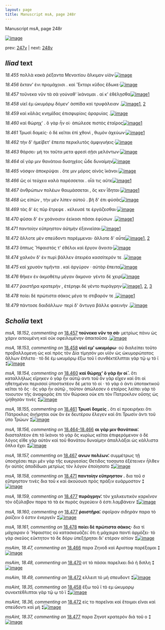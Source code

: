 ```yaml
---
layout: page
title: Manuscript msA, page 248r
---
```


Manuscript msA, page 248r

[![image](http://www.homermultitext.org/iipsrv?OBJ=IIP,1.0&FIF=/project/homer/pyramidal/deepzoom/hmt/vaimg/2017a/VA248RN_0419.tif&WID=100&CVT=JPEG)](http://www.homermultitext.org/ict2/?urn=urn:cite2:hmt:vaimg.2017a:VA248RN_0419)

prev:  [247v](../247v) | next:  [248v](../248v)

## *Iliad* text

*18.455* <a id="18.455"/> πολλὰ κακὰ ῥέξαντα Μενοιτίου ἄλκιμον υἱὸν·[![image](http://www.homermultitext.org/iipsrv?OBJ=IIP,1.0&FIF=/project/homer/pyramidal/deepzoom/hmt/vaimg/2017a/VA248RN_0419.tif&RGN=0.201,0.2036,0.423,0.0263&WID=1000&CVT=JPEG)](http://www.homermultitext.org/ict2/?urn=urn:cite2:hmt:vaimg.2017a:VA248RN_0419@0.201,0.2036,0.423,0.0263)

*18.456* <a id="18.456"/> ἔκταν' ἐνι προμάχοισι . καὶ Ἕκτορι κῦδος ἔδωκε·[![image](http://www.homermultitext.org/iipsrv?OBJ=IIP,1.0&FIF=/project/homer/pyramidal/deepzoom/hmt/vaimg/2017a/VA248RN_0419.tif&RGN=0.197,0.2261,0.455,0.0263&WID=1000&CVT=JPEG)](http://www.homermultitext.org/ict2/?urn=urn:cite2:hmt:vaimg.2017a:VA248RN_0419@0.197,0.2261,0.455,0.0263)

*18.457* <a id="18.457"/> τοὔνεκα νῦν τὰ σὰ γούναθ' ϊκάνομαι . αί κ' ἐθέλῃσθα[![image](http://www.homermultitext.org/iipsrv?OBJ=IIP,1.0&FIF=/project/homer/pyramidal/deepzoom/hmt/vaimg/2017a/VA248RN_0419.tif&RGN=0.197,0.2464,0.461,0.0285&WID=1000&CVT=JPEG)](http://www.homermultitext.org/ict2/?urn=urn:cite2:hmt:vaimg.2017a:VA248RN_0419@0.197,0.2464,0.461,0.0285)[1](#msA_18.152)

*18.458* <a id="18.458"/> υἱεῖ ἐμ ὠκυμόρῳ δόμεν' ἀσπίδα καὶ τρυφάλειαν .[![image](http://www.homermultitext.org/iipsrv?OBJ=IIP,1.0&FIF=/project/homer/pyramidal/deepzoom/hmt/vaimg/2017a/VA248RN_0419.tif&RGN=0.197,0.2645,0.441,0.027&WID=1000&CVT=JPEG)](http://www.homermultitext.org/ict2/?urn=urn:cite2:hmt:vaimg.2017a:VA248RN_0419@0.197,0.2645,0.441,0.027)[1](#msAint_18.35), [2](#msA_18.153)

*18.459* <a id="18.459"/> καὶ κᾱλὰς κνημῖδας ἐπισφυρίοις ἀραρυίας .[![image](http://www.homermultitext.org/iipsrv?OBJ=IIP,1.0&FIF=/project/homer/pyramidal/deepzoom/hmt/vaimg/2017a/VA248RN_0419.tif&RGN=0.192,0.284,0.422,0.0255&WID=1000&CVT=JPEG)](http://www.homermultitext.org/ict2/?urn=urn:cite2:hmt:vaimg.2017a:VA248RN_0419@0.192,0.284,0.422,0.0255)

*18.460* <a id="18.460"/> καὶ θώρηχ' . ὃ γὰρ ἦν οἱ· ἀπώλεσε πιστὸς ἑταῖρος[![image](http://www.homermultitext.org/iipsrv?OBJ=IIP,1.0&FIF=/project/homer/pyramidal/deepzoom/hmt/vaimg/2017a/VA248RN_0419.tif&RGN=0.195,0.3013,0.427,0.0263&WID=1000&CVT=JPEG)](http://www.homermultitext.org/ict2/?urn=urn:cite2:hmt:vaimg.2017a:VA248RN_0419@0.195,0.3013,0.427,0.0263)[1](#msA_18.154)

*18.461* <a id="18.461"/> Τρωσὶ δαμείς· ὁ δὲ κεῖται ἐπὶ χθονὶ , θυμὸν ἀχεύων·[![image](http://www.homermultitext.org/iipsrv?OBJ=IIP,1.0&FIF=/project/homer/pyramidal/deepzoom/hmt/vaimg/2017a/VA248RN_0419.tif&RGN=0.19,0.3208,0.439,0.027&WID=1000&CVT=JPEG)](http://www.homermultitext.org/ict2/?urn=urn:cite2:hmt:vaimg.2017a:VA248RN_0419@0.19,0.3208,0.439,0.027)[1](#msA_18.155)

*18.462* <a id="18.462"/> τὴν δ' ἠμείβετ' ἔπειτα περικλυτὸς ἀμφιγυήεις·[![image](http://www.homermultitext.org/iipsrv?OBJ=IIP,1.0&FIF=/project/homer/pyramidal/deepzoom/hmt/vaimg/2017a/VA248RN_0419.tif&RGN=0.187,0.3403,0.439,0.027&WID=1000&CVT=JPEG)](http://www.homermultitext.org/ict2/?urn=urn:cite2:hmt:vaimg.2017a:VA248RN_0419@0.187,0.3403,0.439,0.027)

*18.463* <a id="18.463"/> θάρσει· μή τοι ταῦτα μετα φρεσὶ σῇσι μελόντων·[![image](http://www.homermultitext.org/iipsrv?OBJ=IIP,1.0&FIF=/project/homer/pyramidal/deepzoom/hmt/vaimg/2017a/VA248RN_0419.tif&RGN=0.189,0.3614,0.439,0.027&WID=1000&CVT=JPEG)](http://www.homermultitext.org/ict2/?urn=urn:cite2:hmt:vaimg.2017a:VA248RN_0419@0.189,0.3614,0.439,0.027)

*18.464* <a id="18.464"/> αἲ γάρ μιν θανάτοιο δυσηχέος ὧδε δυναίμην[![image](http://www.homermultitext.org/iipsrv?OBJ=IIP,1.0&FIF=/project/homer/pyramidal/deepzoom/hmt/vaimg/2017a/VA248RN_0419.tif&RGN=0.192,0.3809,0.431,0.027&WID=1000&CVT=JPEG)](http://www.homermultitext.org/ict2/?urn=urn:cite2:hmt:vaimg.2017a:VA248RN_0419@0.192,0.3809,0.431,0.027)

*18.465* <a id="18.465"/> νόσφιν ἀποκρύψαι . ὅτε μιν μόρος αἰνὸς ϊκάνοι·[![image](http://www.homermultitext.org/iipsrv?OBJ=IIP,1.0&FIF=/project/homer/pyramidal/deepzoom/hmt/vaimg/2017a/VA248RN_0419.tif&RGN=0.193,0.3989,0.427,0.027&WID=1000&CVT=JPEG)](http://www.homermultitext.org/ict2/?urn=urn:cite2:hmt:vaimg.2017a:VA248RN_0419@0.193,0.3989,0.427,0.027)

*18.466* <a id="18.466"/> ὥς οἱ τεύχεα καλὰ παρέσσεται . οἷά τις αῦτε[![image](http://www.homermultitext.org/iipsrv?OBJ=IIP,1.0&FIF=/project/homer/pyramidal/deepzoom/hmt/vaimg/2017a/VA248RN_0419.tif&RGN=0.193,0.4147,0.382,0.0278&WID=1000&CVT=JPEG)](http://www.homermultitext.org/ict2/?urn=urn:cite2:hmt:vaimg.2017a:VA248RN_0419@0.193,0.4147,0.382,0.0278)[1](#msAim_18.47)

*18.467* <a id="18.467"/> ἀνθρώπων πολέων θαυμάσσεται , ὅς κεν ΐδηται·[![image](http://www.homermultitext.org/iipsrv?OBJ=IIP,1.0&FIF=/project/homer/pyramidal/deepzoom/hmt/vaimg/2017a/VA248RN_0419.tif&RGN=0.192,0.4365,0.428,0.0278&WID=1000&CVT=JPEG)](http://www.homermultitext.org/ict2/?urn=urn:cite2:hmt:vaimg.2017a:VA248RN_0419@0.192,0.4365,0.428,0.0278)[1](#msA_18.157)

*18.468* <a id="18.468"/> ὡς εἰπὼν , τὴν μὲν λίπεν αὐτοῦ . βῆ δ' ἐπι φύσᾱς[![image](http://www.homermultitext.org/iipsrv?OBJ=IIP,1.0&FIF=/project/homer/pyramidal/deepzoom/hmt/vaimg/2017a/VA248RN_0419.tif&RGN=0.187,0.4568,0.422,0.0248&WID=1000&CVT=JPEG)](http://www.homermultitext.org/ict2/?urn=urn:cite2:hmt:vaimg.2017a:VA248RN_0419@0.187,0.4568,0.422,0.0248)

*18.469* <a id="18.469"/> τὰς δ' ἐς πῦρ ἔτρεψε . κέλευσέ τε ἐργάζεσθαι·[![image](http://www.homermultitext.org/iipsrv?OBJ=IIP,1.0&FIF=/project/homer/pyramidal/deepzoom/hmt/vaimg/2017a/VA248RN_0419.tif&RGN=0.187,0.4741,0.397,0.0248&WID=1000&CVT=JPEG)](http://www.homermultitext.org/ict2/?urn=urn:cite2:hmt:vaimg.2017a:VA248RN_0419@0.187,0.4741,0.397,0.0248)

*18.470* <a id="18.470"/> φῦσαι δ' ἐν χοάνοισιν ἐείκοσι πᾶσαι ἐφύσων .[![image](http://www.homermultitext.org/iipsrv?OBJ=IIP,1.0&FIF=/project/homer/pyramidal/deepzoom/hmt/vaimg/2017a/VA248RN_0419.tif&RGN=0.187,0.4944,0.412,0.0248&WID=1000&CVT=JPEG)](http://www.homermultitext.org/ict2/?urn=urn:cite2:hmt:vaimg.2017a:VA248RN_0419@0.187,0.4944,0.412,0.0248)[1](#msAim_18.48)

*18.471* <a id="18.471"/> παντοίην εὔπρηστον ἀϋτμὴν ἐξανιεῖσαι·[![image](http://www.homermultitext.org/iipsrv?OBJ=IIP,1.0&FIF=/project/homer/pyramidal/deepzoom/hmt/vaimg/2017a/VA248RN_0419.tif&RGN=0.185,0.5139,0.381,0.0248&WID=1000&CVT=JPEG)](http://www.homermultitext.org/ict2/?urn=urn:cite2:hmt:vaimg.2017a:VA248RN_0419@0.185,0.5139,0.381,0.0248)[1](#msA_18.158)

*18.472* <a id="18.472"/> ἄλλοτε μὲν σπεύδοντι παρέμμεναι· ἄλλοτε δ' αὖτε[![image](http://www.homermultitext.org/iipsrv?OBJ=IIP,1.0&FIF=/project/homer/pyramidal/deepzoom/hmt/vaimg/2017a/VA248RN_0419.tif&RGN=0.19,0.5312,0.435,0.0248&WID=1000&CVT=JPEG)](http://www.homermultitext.org/ict2/?urn=urn:cite2:hmt:vaimg.2017a:VA248RN_0419@0.19,0.5312,0.435,0.0248)[1](#msAim_18.49), [2](#msAint_18.36)

*18.473* <a id="18.473"/> ὅππως Ἥφαιστός τ' ἐθέλοι καὶ ἔργον ἄνοιτο·[![image](http://www.homermultitext.org/iipsrv?OBJ=IIP,1.0&FIF=/project/homer/pyramidal/deepzoom/hmt/vaimg/2017a/VA248RN_0419.tif&RGN=0.184,0.55,0.39,0.0248&WID=1000&CVT=JPEG)](http://www.homermultitext.org/ict2/?urn=urn:cite2:hmt:vaimg.2017a:VA248RN_0419@0.184,0.55,0.39,0.0248)

*18.474* <a id="18.474"/> χαλκὸν δ' ἐν πυρὶ βάλλεν ἀτειρέα κασσίτερόν τε .[![image](http://www.homermultitext.org/iipsrv?OBJ=IIP,1.0&FIF=/project/homer/pyramidal/deepzoom/hmt/vaimg/2017a/VA248RN_0419.tif&RGN=0.187,0.568,0.434,0.027&WID=1000&CVT=JPEG)](http://www.homermultitext.org/ict2/?urn=urn:cite2:hmt:vaimg.2017a:VA248RN_0419@0.187,0.568,0.434,0.027)

*18.475* <a id="18.475"/> καὶ χρυσὸν τιμῆντα . καὶ ἀργύρον · αὐτὰρ ἔπειτα[![image](http://www.homermultitext.org/iipsrv?OBJ=IIP,1.0&FIF=/project/homer/pyramidal/deepzoom/hmt/vaimg/2017a/VA248RN_0419.tif&RGN=0.187,0.586,0.421,0.0263&WID=1000&CVT=JPEG)](http://www.homermultitext.org/ict2/?urn=urn:cite2:hmt:vaimg.2017a:VA248RN_0419@0.187,0.586,0.421,0.0263)

*18.476* <a id="18.476"/> θῆκεν ἐν ἀκμοθέτῳ μέγαν ἄκμονα· γέντο δὲ χειρὶ[![image](http://www.homermultitext.org/iipsrv?OBJ=IIP,1.0&FIF=/project/homer/pyramidal/deepzoom/hmt/vaimg/2017a/VA248RN_0419.tif&RGN=0.185,0.6056,0.436,0.0263&WID=1000&CVT=JPEG)](http://www.homermultitext.org/ict2/?urn=urn:cite2:hmt:vaimg.2017a:VA248RN_0419@0.185,0.6056,0.436,0.0263)

*18.477* <a id="18.477"/> ῥαιστῆρα κρατερήν , ἑτέρηφι δὲ γέντο πυράγρην·[![image](http://www.homermultitext.org/iipsrv?OBJ=IIP,1.0&FIF=/project/homer/pyramidal/deepzoom/hmt/vaimg/2017a/VA248RN_0419.tif&RGN=0.183,0.6243,0.416,0.0263&WID=1000&CVT=JPEG)](http://www.homermultitext.org/ict2/?urn=urn:cite2:hmt:vaimg.2017a:VA248RN_0419@0.183,0.6243,0.416,0.0263)[1](#msAint_18.37), [2](#msA_18.160), [3](#msA_18.159)

*18.478* <a id="18.478"/> ποίει δὲ πρώτιστα σάκος μέγα τε στιβαρόν τε ,[![image](http://www.homermultitext.org/iipsrv?OBJ=IIP,1.0&FIF=/project/homer/pyramidal/deepzoom/hmt/vaimg/2017a/VA248RN_0419.tif&RGN=0.182,0.6424,0.408,0.0263&WID=1000&CVT=JPEG)](http://www.homermultitext.org/ict2/?urn=urn:cite2:hmt:vaimg.2017a:VA248RN_0419@0.182,0.6424,0.408,0.0263)[1](#msA_18.161)

*18.479* <a id="18.479"/> πάντοσε δαιδάλλων· περὶ δ' ἄντυγα βάλλε φαεινὴν .[![image](http://www.homermultitext.org/iipsrv?OBJ=IIP,1.0&FIF=/project/homer/pyramidal/deepzoom/hmt/vaimg/2017a/VA248RN_0419.tif&RGN=0.182,0.6627,0.444,0.0263&WID=1000&CVT=JPEG)](http://www.homermultitext.org/ict2/?urn=urn:cite2:hmt:vaimg.2017a:VA248RN_0419@0.182,0.6627,0.444,0.0263)

## *Scholia* text

*msA, 18.152, commenting on* [18.457](#18.457)  <a id="msA_18.152"/> **τούνεκα νῦν τα σὰ·** μετρίως πάνυ ὡς χάριν αιτουμένη καὶ οὐκ οφειλομένην ἀπαιτοῦσα .[![image](http://www.homermultitext.org/iipsrv?OBJ=IIP,1.0&FIF=/project/homer/pyramidal/deepzoom/hmt/vaimg/2017a/VA248RN_0419.tif&RGN=0.179,0.0909,0.56,0.0263&WID=1000&CVT=JPEG)](http://www.homermultitext.org/ict2/?urn=urn:cite2:hmt:vaimg.2017a:VA248RN_0419@0.179,0.0909,0.56,0.0263)

*msA, 18.153, commenting on* [18.458](#18.458)  <a id="msA_18.153"/> **υἱεῖ εμ' ωκυμόρω·** οὐ διαλείπει τοῦτο προβαλλομενη ὡς καὶ πρὸς τὸν Δία τίμησόν μοι υἱὸν ὡς ὠκυμορώτατος ἄλλων ἔπλετο · τὸ δὲ ἐμ ωκυμόρῳ ἔξω τοῦ ϊ συνθέκτέλιπται γὰρ τῷ ῳ τὸ ϊ ⁑[![image](http://www.homermultitext.org/iipsrv?OBJ=IIP,1.0&FIF=/project/homer/pyramidal/deepzoom/hmt/vaimg/2017a/VA248RN_0419.tif&RGN=0.179,0.1097,0.669,0.0361&WID=1000&CVT=JPEG)](http://www.homermultitext.org/ict2/?urn=urn:cite2:hmt:vaimg.2017a:VA248RN_0419@0.179,0.1097,0.669,0.0361)

*msA, 18.154, commenting on* [18.460](#18.460)  <a id="msA_18.154"/> **καὶ θώρηχ' ὃ γὰρ ἣν οἱ̄ .** ὅτι καταλλήλως εἴρηκεν ὁ γὰρ ἦν αὐτῷ αντι τοῦ ὃν γὰρ εῖχεν καὶ ὅτι οἱ ηθετημένοι περισσοί ὑποστικτέον δὲ μετα τὸ οἱ · τὸ γὰρ ό ἀντι ὑποτακτικοῦ κεῖται τὸ ὃς · ὃς γὰρ ἦν αὐτῷ , τοῦτον ἀπώλεσεν ὁ εταῖρος λείπει γὰρ τὸ τοιουτον τῆς ἀναφορὰς ἐπι τὸν θώρακα οὐκ επι τὸν Πατροκλον οὔσης ὡς ᾠήθησάν τινές ⁑[![image](http://www.homermultitext.org/iipsrv?OBJ=IIP,1.0&FIF=/project/homer/pyramidal/deepzoom/hmt/vaimg/2017a/VA248RN_0419.tif&RGN=0.187,0.1217,0.691,0.0451&WID=1000&CVT=JPEG)](http://www.homermultitext.org/ict2/?urn=urn:cite2:hmt:vaimg.2017a:VA248RN_0419@0.187,0.1217,0.691,0.0451)

*msA, 18.155, commenting on* [18.461](#18.461)  <a id="msA_18.155"/> **Τρωσὶ δαμείς .** ὅτι εἰ προειρήκει ὅτι Πάτροκλος ἀνῄρηται οὐκ ἂν ἐκ δευτέρου ἔλεγεν καὶ ὅτι Τρωσὶν ἀντι τοῦ ὑπο Τρώων ⁑[![image](http://www.homermultitext.org/iipsrv?OBJ=IIP,1.0&FIF=/project/homer/pyramidal/deepzoom/hmt/vaimg/2017a/VA248RN_0419.tif&RGN=0.187,0.1623,0.618,0.0225&WID=1000&CVT=JPEG)](http://www.homermultitext.org/ict2/?urn=urn:cite2:hmt:vaimg.2017a:VA248RN_0419@0.187,0.1623,0.618,0.0225)

*msA, 18.156, commenting on* [18.464-18.466](#18.464-18.466)  <a id="msA_18.156"/> **αι γάρ μιν θανάτοιο⁚** διασταλτέον ἐπι τὸ ϊκάνοι τὸ γὰρ ὃς κυρίως κεῖται ἐπιφερόμενον ὁ δὲ λόγος εῖθε γὰρ αὐτὸν καὶ τοῦ θανάτου δυναίμην ἀπαλλάξαι ὡς κάλλιστα ὅπλα ἕχει ⁑[![image](http://www.homermultitext.org/iipsrv?OBJ=IIP,1.0&FIF=/project/homer/pyramidal/deepzoom/hmt/vaimg/2017a/VA248RN_0419.tif&RGN=0.621,0.3847,0.236,0.0631&WID=1000&CVT=JPEG)](http://www.homermultitext.org/ict2/?urn=urn:cite2:hmt:vaimg.2017a:VA248RN_0419@0.621,0.3847,0.236,0.0631)

*msA, 18.157, commenting on* [18.467](#18.467)  <a id="msA_18.157"/> **ανων πολέων⁚** συμμέτρως τῇ ὑποσχέσει περι μὲν γὰρ τῆς ευεργεσίας Θετιδος τοσαυτα ἐξέτεινεν ἦλθεν ἢν αὐτὸς ἀποδίδωσι μετρίως τὸν λόγον ἐποίησατο ⁑[![image](http://www.homermultitext.org/iipsrv?OBJ=IIP,1.0&FIF=/project/homer/pyramidal/deepzoom/hmt/vaimg/2017a/VA248RN_0419.tif&RGN=0.62,0.4388,0.236,0.0684&WID=1000&CVT=JPEG)](http://www.homermultitext.org/ict2/?urn=urn:cite2:hmt:vaimg.2017a:VA248RN_0419@0.62,0.4388,0.236,0.0684)

*msA, 18.158, commenting on* [18.471](#18.471)  <a id="msA_18.158"/> **παντοίην εὔπρηστον .** δια τοῦ σ εὔπρηστον τινὲς δια τοῦ κ καὶ ἀκούουσι πρὸς πράξιν ευάρμοστον ⁑[![image](http://www.homermultitext.org/iipsrv?OBJ=IIP,1.0&FIF=/project/homer/pyramidal/deepzoom/hmt/vaimg/2017a/VA248RN_0419.tif&RGN=0.629,0.4996,0.193,0.0481&WID=1000&CVT=JPEG)](http://www.homermultitext.org/ict2/?urn=urn:cite2:hmt:vaimg.2017a:VA248RN_0419@0.629,0.4996,0.193,0.0481)

*msA, 18.159, commenting on* [18.477](#18.477)  <a id="msA_18.159"/> **πυράγρην⁚** τὸν χαλκευτικὸν καρκῖνον τὸν ὀξύλαβον παρα τὸ τὰ ἐκ πυρὸς ἀγρεύειν ὅ ἐστι λαμβάνειν ⁑[![image](http://www.homermultitext.org/iipsrv?OBJ=IIP,1.0&FIF=/project/homer/pyramidal/deepzoom/hmt/vaimg/2017a/VA248RN_0419.tif&RGN=0.169,0.6972,0.507,0.0248&WID=1000&CVT=JPEG)](http://www.homermultitext.org/ict2/?urn=urn:cite2:hmt:vaimg.2017a:VA248RN_0419@0.169,0.6972,0.507,0.0248)

*msA, 18.160, commenting on* [18.477](#18.477)  <a id="msA_18.160"/> **ῥαιστῆρα⁚** σφοῖραν σιδηρὰν παρα τὸ ῥαίζειν ὅ ἐστιν ἐνεργεῖν ⁑[![image](http://www.homermultitext.org/iipsrv?OBJ=IIP,1.0&FIF=/project/homer/pyramidal/deepzoom/hmt/vaimg/2017a/VA248RN_0419.tif&RGN=0.167,0.716,0.374,0.0248&WID=1000&CVT=JPEG)](http://www.homermultitext.org/ict2/?urn=urn:cite2:hmt:vaimg.2017a:VA248RN_0419@0.167,0.716,0.374,0.0248)

*msA, 18.161, commenting on* [18.478](#18.478)  <a id="msA_18.161"/> **ποίει δὲ πρώτιστα σάκος·** δια τί μάχαιραν ὁ Ἥφαιστος οὐ κατασκευάζει⁚ ὅτι ἡ μάχαιρα παντὶ ἁρμόζει· τὸ γὰρ σκεῦος εὔκτητον τὸ δε δόρυ ὑπεξῄρηται δι' ετέραν αἰτίαν ⁑[![image](http://www.homermultitext.org/iipsrv?OBJ=IIP,1.0&FIF=/project/homer/pyramidal/deepzoom/hmt/vaimg/2017a/VA248RN_0419.tif&RGN=0.167,0.7325,0.649,0.0421&WID=1000&CVT=JPEG)](http://www.homermultitext.org/ict2/?urn=urn:cite2:hmt:vaimg.2017a:VA248RN_0419@0.167,0.7325,0.649,0.0421)

*msAim, 18.47, commenting on* [18.466](#18.466)  <a id="msAim_18.47"/> παρα Ζηνοδ καὶ Αριστοφ παρέξομαι ⁑[![image](http://www.homermultitext.org/iipsrv?OBJ=IIP,1.0&FIF=/project/homer/pyramidal/deepzoom/hmt/vaimg/2017a/VA248RN_0419.tif&RGN=0.569,0.4155,0.068,0.0406&WID=1000&CVT=JPEG)](http://www.homermultitext.org/ict2/?urn=urn:cite2:hmt:vaimg.2017a:VA248RN_0419@0.569,0.4155,0.068,0.0406)

*msAim, 18.48, commenting on* [18.470](#18.470)  <a id="msAim_18.48"/> οτ τὸ πάσαι παρελκει διὸ ἡ διπλη ⁑[![image](http://www.homermultitext.org/iipsrv?OBJ=IIP,1.0&FIF=/project/homer/pyramidal/deepzoom/hmt/vaimg/2017a/VA248RN_0419.tif&RGN=0.583,0.4884,0.052,0.0511&WID=1000&CVT=JPEG)](http://www.homermultitext.org/ict2/?urn=urn:cite2:hmt:vaimg.2017a:VA248RN_0419@0.583,0.4884,0.052,0.0511)

*msAim, 18.49, commenting on* [18.472](#18.472)  <a id="msAim_18.49"/> ελλειπ τὸ μὴ σπευδοντ ⁑[![image](http://www.homermultitext.org/iipsrv?OBJ=IIP,1.0&FIF=/project/homer/pyramidal/deepzoom/hmt/vaimg/2017a/VA248RN_0419.tif&RGN=0.601,0.5304,0.062,0.0451&WID=1000&CVT=JPEG)](http://www.homermultitext.org/ict2/?urn=urn:cite2:hmt:vaimg.2017a:VA248RN_0419@0.601,0.5304,0.062,0.0451)

*msAint, 18.35, commenting on* [18.458](#18.458)  <a id="msAint_18.35"/> ἔξω τοῦ ϊ τὸ εμ ὠκυμορῳ συνεκτέθλιπται γὰρ τῷ ῳ τὸ ϊ ⁑[![image](http://www.homermultitext.org/iipsrv?OBJ=IIP,1.0&FIF=/project/homer/pyramidal/deepzoom/hmt/vaimg/2017a/VA248RN_0419.tif&RGN=0.127,0.2667,0.079,0.0669&WID=1000&CVT=JPEG)](http://www.homermultitext.org/ict2/?urn=urn:cite2:hmt:vaimg.2017a:VA248RN_0419@0.127,0.2667,0.079,0.0669)

*msAint, 18.36, commenting on* [18.472](#18.472)  <a id="msAint_18.36"/> εἰς το παρεῖναι καὶ ἕτοιμοι εῖναι καὶ σπεύδοντι καὶ μή ⁑[![image](http://www.homermultitext.org/iipsrv?OBJ=IIP,1.0&FIF=/project/homer/pyramidal/deepzoom/hmt/vaimg/2017a/VA248RN_0419.tif&RGN=0.114,0.5252,0.082,0.0781&WID=1000&CVT=JPEG)](http://www.homermultitext.org/ict2/?urn=urn:cite2:hmt:vaimg.2017a:VA248RN_0419@0.114,0.5252,0.082,0.0781)

*msAint, 18.37, commenting on* [18.477](#18.477)  <a id="msAint_18.37"/> παρα Ζηνοτ κρατερόν διὰ τοῦ ο ⁑[![image](http://www.homermultitext.org/iipsrv?OBJ=IIP,1.0&FIF=/project/homer/pyramidal/deepzoom/hmt/vaimg/2017a/VA248RN_0419.tif&RGN=0.112,0.6251,0.085,0.0398&WID=1000&CVT=JPEG)](http://www.homermultitext.org/ict2/?urn=urn:cite2:hmt:vaimg.2017a:VA248RN_0419@0.112,0.6251,0.085,0.0398)